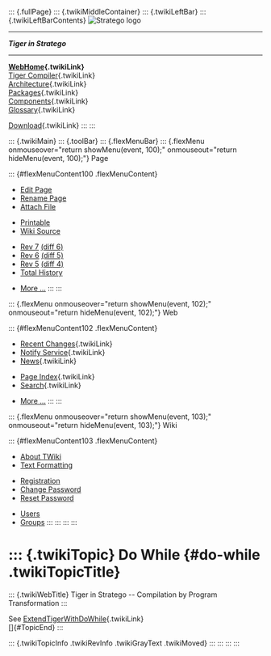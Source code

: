 ::: {.fullPage}
::: {.twikiMiddleContainer}
::: {.twikiLeftBar}
::: {.twikiLeftBarContents}
![Stratego
logo](../pub/Stratego/StrategoLogo/StrategoLogoTextlessWhite-100px.png)

------------------------------------------------------------------------

***Tiger in Stratego***

------------------------------------------------------------------------

**[WebHome](WebHome){.twikiLink}**\
[Tiger Compiler](TigerCompiler){.twikiLink}\
[Architecture](CompilerArchitecture){.twikiLink}\
[Packages](CompilerPackages){.twikiLink}\
[Components](CompilerComponent){.twikiLink}\
[Glossary](WebGlossary){.twikiLink}

[Download](DownloadAndInstallation){.twikiLink}
:::
:::

::: {.twikiMain}
::: {.toolBar}
::: {.flexMenuBar}
::: {.flexMenu onmouseover="return showMenu(event, 100);" onmouseout="return hideMenu(event, 100);"}
Page

::: {#flexMenuContent100 .flexMenuContent}
-   [Edit
    Page](http://www.program-transformation.org/edit/Tiger/DoWhile?t=1536826693)
-   [Rename
    Page](http://www.program-transformation.org/rename/Tiger/DoWhile)
-   [Attach
    File](http://www.program-transformation.org/attach/Tiger/DoWhile)

<!-- -->

-   [Printable](http://www.program-transformation.org/view/Tiger/DoWhile?skin=print.pattern)
-   [Wiki
    Source](http://www.program-transformation.org/view/Tiger/DoWhile?skin=text&raw=on&contenttype=text/plain)

<!-- -->

-   [Rev
    7](http://www.program-transformation.org/view/Tiger/DoWhile?rev=1.7)
    [(diff 6)](http://www.program-transformation.org/rdiff/Tiger/DoWhile?rev1=1.7&rev2=1.6)
-   [Rev
    6](http://www.program-transformation.org/view/Tiger/DoWhile?rev=1.6)
    [(diff 5)](http://www.program-transformation.org/rdiff/Tiger/DoWhile?rev1=1.6&rev2=1.5)
-   [Rev
    5](http://www.program-transformation.org/view/Tiger/DoWhile?rev=1.5)
    [(diff 4)](http://www.program-transformation.org/rdiff/Tiger/DoWhile?rev1=1.5&rev2=1.4)
-   [Total
    History](http://www.program-transformation.org/rdiff/Tiger/DoWhile)

<!-- -->

-   [More
    \...](http://www.program-transformation.org/oops/Tiger/DoWhile?template=oopsmore&param1=1.7&param2=1.7)
:::
:::

::: {.flexMenu onmouseover="return showMenu(event, 102);" onmouseout="return hideMenu(event, 102);"}
Web

::: {#flexMenuContent102 .flexMenuContent}
-   [Recent Changes](WebChanges){.twikiLink}
-   [Notify Service](WebNotify){.twikiLink}
-   [News](WebNews){.twikiLink}

<!-- -->

-   [Page Index](WebIndex){.twikiLink}
-   [Search](WebSearch){.twikiLink}

<!-- -->

-   [More
    \...](http://www.program-transformation.org/oops/Tiger/DoWhile?template=oopsmore&param1=1.7&param2=1.7)
:::
:::

::: {.flexMenu onmouseover="return showMenu(event, 103);" onmouseout="return hideMenu(event, 103);"}
Wiki

::: {#flexMenuContent103 .flexMenuContent}
-   [About
    TWiki](http://www.program-transformation.org/view/TWiki/WebHome)
-   [Text
    Formatting](http://www.program-transformation.org/view/TWiki/TextFormattingRules)

<!-- -->

-   [Registration](http://www.program-transformation.org/view/TWiki/TWikiRegistration)
-   [Change
    Password](http://www.program-transformation.org/view/TWiki/ChangePassword)
-   [Reset
    Password](http://www.program-transformation.org/view/TWiki/ResetPassword)

<!-- -->

-   [Users](http://www.program-transformation.org/view/Main/TWikiUsers)
-   [Groups](http://www.program-transformation.org/view/Main/TWikiGroups)
:::
:::
:::
:::

::: {.twikiTopic}
Do While {#do-while .twikiTopicTitle}
========

::: {.twikiWebTitle}
Tiger in Stratego \-- Compilation by Program Transformation
:::

See [ExtendTigerWithDoWhile](ExtendTigerWithDoWhile){.twikiLink}\
[]{#TopicEnd}
:::

::: {.twikiTopicInfo .twikiRevInfo .twikiGrayText .twikiMoved}
:::
:::
:::
:::
